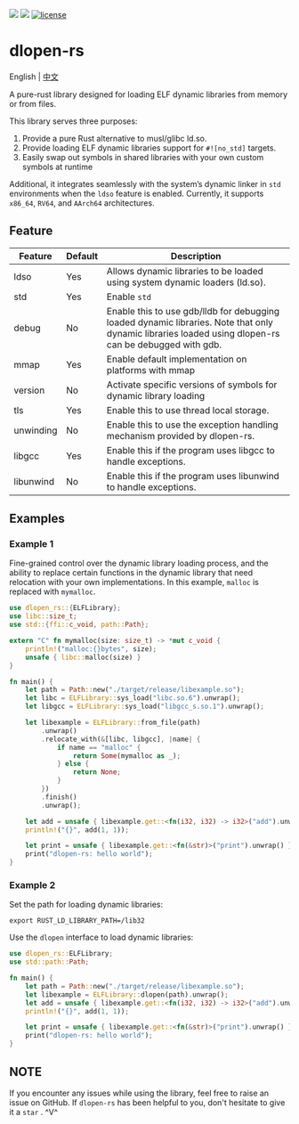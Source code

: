 [![](https://img.shields.io/crates/v/dlopen-rs.svg)](https://crates.io/crates/dlopen-rs)
[![](https://img.shields.io/crates/d/dlopen-rs.svg)](https://crates.io/crates/dlopen-rs)
[![license](https://img.shields.io/crates/l/dlopen-rs.svg)](https://crates.io/crates/dlopen-rs)
# dlopen-rs

English | [中文](README-zh_cn.md)

A pure-rust library designed for loading ELF dynamic libraries from memory or from files. 

This library serves three purposes:
1. Provide a pure Rust alternative to musl/glibc ld.so.
2. Provide loading ELF dynamic libraries support for `#![no_std]` targets.
3. Easily swap out symbols in shared libraries with your own custom symbols at runtime

Additional, it integrates seamlessly with the system’s dynamic linker in `std` environments when the `ldso` feature is enabled. Currently, it supports `x86_64`, `RV64`, and `AArch64` architectures.

## Feature
| Feature   | Default | Description                                                                                                                                           |
| --------- | ------- | ----------------------------------------------------------------------------------------------------------------------------------------------------- |
| ldso      | Yes     | Allows dynamic libraries to be loaded using system dynamic loaders (ld.so).                                                                           |
| std       | Yes     | Enable `std`                                                                                                                                          |
| debug     | No      | Enable this to use gdb/lldb for debugging loaded dynamic libraries. Note that only dynamic libraries loaded using dlopen-rs can be debugged with gdb. |
| mmap      | Yes     | Enable default implementation on platforms with mmap                                                                                                  |  |
| version   | No      | Activate specific versions of symbols for dynamic library loading                                                                                     |
| tls       | Yes     | Enable this to use thread local storage.                                                                                                              |  |
| unwinding | No      | Enable this to use the exception handling mechanism provided by dlopen-rs.                                                                            |
| libgcc    | Yes     | Enable this if the program uses libgcc to handle exceptions.                                                                                          |
| libunwind | No      | Enable this if the program uses libunwind to handle exceptions.                                                                                       |


## Examples

### Example 1
Fine-grained control over the dynamic library loading process, and the ability to replace certain functions in the dynamic library that need relocation with your own implementations. In this example, `malloc` is replaced with `mymalloc`.
```rust
use dlopen_rs::{ELFLibrary};
use libc::size_t;
use std::{ffi::c_void, path::Path};

extern "C" fn mymalloc(size: size_t) -> *mut c_void {
    println!("malloc:{}bytes", size);
    unsafe { libc::malloc(size) }
}

fn main() {
    let path = Path::new("./target/release/libexample.so");
    let libc = ELFLibrary::sys_load("libc.so.6").unwrap();
    let libgcc = ELFLibrary::sys_load("libgcc_s.so.1").unwrap();

    let libexample = ELFLibrary::from_file(path)
        .unwrap()
        .relocate_with(&[libc, libgcc], |name| {
            if name == "malloc" {
                return Some(mymalloc as _);
            } else {
                return None;
            }
        })
        .finish()
        .unwrap();

    let add = unsafe { libexample.get::<fn(i32, i32) -> i32>("add").unwrap() };
    println!("{}", add(1, 1));

    let print = unsafe { libexample.get::<fn(&str)>("print").unwrap() };
    print("dlopen-rs: hello world");
}
```
### Example 2
Set the path for loading dynamic libraries:
```shell
export RUST_LD_LIBRARY_PATH=/lib32
```
Use the `dlopen` interface to load dynamic libraries:
```rust
use dlopen_rs::ELFLibrary;
use std::path::Path;

fn main() {
    let path = Path::new("./target/release/libexample.so");
    let libexample = ELFLibrary::dlopen(path).unwrap();
    let add = unsafe { libexample.get::<fn(i32, i32) -> i32>("add").unwrap() };
    println!("{}", add(1, 1));

    let print = unsafe { libexample.get::<fn(&str)>("print").unwrap() };
    print("dlopen-rs: hello world");
}
```
## NOTE
If you encounter any issues while using the library, feel free to raise an issue on GitHub. If   `dlopen-rs`   has been helpful to you, don't hesitate to give it a   `star`  . ^V^